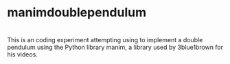 # manimdoublependulum
#
This is an coding experiment attempting using to implement a double pendulum using the Python library manim, a library used by 3blue1brown for his videos.
